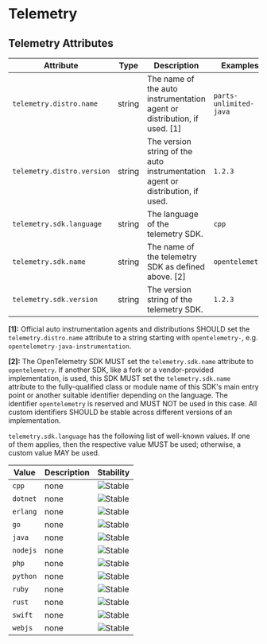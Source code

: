 <!--- Hugo front matter used to generate the website version of this page:
--->

<!-- NOTE: THIS FILE IS AUTOGENERATED. DO NOT EDIT BY HAND. -->
<!-- see templates/registry/markdown/attribute_namespace.md.j2 -->

# Telemetry

## Telemetry Attributes

| Attribute                  | Type   | Description                                                                    | Examples               | Stability                                                        |
| -------------------------- | ------ | ------------------------------------------------------------------------------ | ---------------------- | ---------------------------------------------------------------- |
| `telemetry.distro.name`    | string | The name of the auto instrumentation agent or distribution, if used. [1]       | `parts-unlimited-java` | ![Experimental](https://img.shields.io/badge/-experimental-blue) |
| `telemetry.distro.version` | string | The version string of the auto instrumentation agent or distribution, if used. | `1.2.3`                | ![Experimental](https://img.shields.io/badge/-experimental-blue) |
| `telemetry.sdk.language`   | string | The language of the telemetry SDK.                                             | `cpp`                  | ![Stable](https://img.shields.io/badge/-stable-lightgreen)       |
| `telemetry.sdk.name`       | string | The name of the telemetry SDK as defined above. [2]                            | `opentelemetry`        | ![Stable](https://img.shields.io/badge/-stable-lightgreen)       |
| `telemetry.sdk.version`    | string | The version string of the telemetry SDK.                                       | `1.2.3`                | ![Stable](https://img.shields.io/badge/-stable-lightgreen)       |

**[1]:** Official auto instrumentation agents and distributions SHOULD set the `telemetry.distro.name` attribute to
a string starting with `opentelemetry-`, e.g. `opentelemetry-java-instrumentation`.

**[2]:** The OpenTelemetry SDK MUST set the `telemetry.sdk.name` attribute to `opentelemetry`.
If another SDK, like a fork or a vendor-provided implementation, is used, this SDK MUST set the
`telemetry.sdk.name` attribute to the fully-qualified class or module name of this SDK's main entry point
or another suitable identifier depending on the language.
The identifier `opentelemetry` is reserved and MUST NOT be used in this case.
All custom identifiers SHOULD be stable across different versions of an implementation.

`telemetry.sdk.language` has the following list of well-known values. If one of them applies, then the respective value MUST be used; otherwise, a custom value MAY be used.

| Value    | Description | Stability                                                  |
| -------- | ----------- | ---------------------------------------------------------- |
| `cpp`    | none        | ![Stable](https://img.shields.io/badge/-stable-lightgreen) |
| `dotnet` | none        | ![Stable](https://img.shields.io/badge/-stable-lightgreen) |
| `erlang` | none        | ![Stable](https://img.shields.io/badge/-stable-lightgreen) |
| `go`     | none        | ![Stable](https://img.shields.io/badge/-stable-lightgreen) |
| `java`   | none        | ![Stable](https://img.shields.io/badge/-stable-lightgreen) |
| `nodejs` | none        | ![Stable](https://img.shields.io/badge/-stable-lightgreen) |
| `php`    | none        | ![Stable](https://img.shields.io/badge/-stable-lightgreen) |
| `python` | none        | ![Stable](https://img.shields.io/badge/-stable-lightgreen) |
| `ruby`   | none        | ![Stable](https://img.shields.io/badge/-stable-lightgreen) |
| `rust`   | none        | ![Stable](https://img.shields.io/badge/-stable-lightgreen) |
| `swift`  | none        | ![Stable](https://img.shields.io/badge/-stable-lightgreen) |
| `webjs`  | none        | ![Stable](https://img.shields.io/badge/-stable-lightgreen) |
